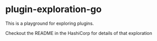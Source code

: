 # plugin-exploration-go

This is a playground for exploring plugins. 

Checkout the README in the HashiCorp for details of that exploration

